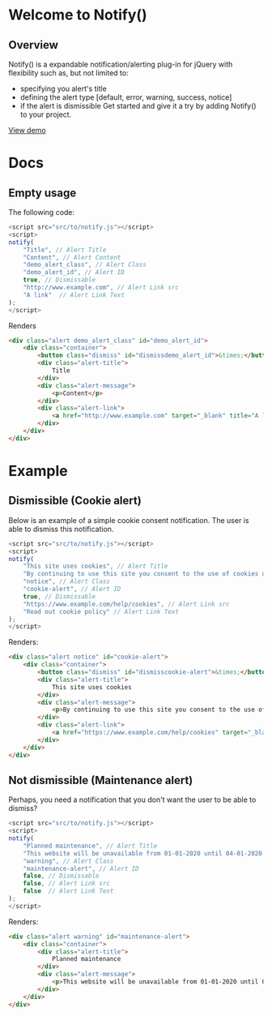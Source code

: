 # Welcome to Notify()
## Overview
Notify() is a expandable notification/alerting plug-in for jQuery with flexibility such as, but not limited to:
- specifying you alert's title
- defining the alert type [default, error, warning, success, notice]
- if the alert is dismissible
Get started and give it a try by adding Notify() to your project.

<a href="https://fiddle.jshell.net/3bv2qezn/embedded/result,html/" target="_blank">View demo</a>


# Docs
## Empty usage
The following code:
```javascript
<script src="src/to/notify.js"></script>
<script>
notify(
	"Title", // Alert Title
	"Content", // Alert Content
	"demo_alert_class", // Alert Class
	"demo_alert_id", // Alert ID
	true, // Dismissable
	"http://www.example.com", // Alert Link src
	"A link"  // Alert Link Text
);
</script>
```

Renders
```html
<div class="alert demo_alert_class" id="demo_alert_id">
	<div class="container">
		<button class="dismiss" id="dismissdemo_alert_id">&times;</button>
		<div class="alert-title">
			Title
		</div>
		<div class="alert-message">
			<p>Content</p>
		</div>
		<div class="alert-link">
			<a href="http://www.example.com" target="_blank" title="A link">A link</a>
		</div>
	</div>
</div>
```

# Example
## Dismissible (Cookie alert)
Below is an example of a simple cookie consent notification. The user is able to dismiss this notification.
```javascript
<script src="src/to/notify.js"></script>
<script>
notify(
	"This site uses cookies", // Alert Title
	"By continuing to use this site you consent to the use of cookies on your device as described in our cookie policy unless you have disabled them.", // Alert Content
	"notice", // Alert Class
	"cookie-alert", // Alert ID
	true, // Dismissable
	"https://www.example.com/help/cookies", // Alert Link src
	"Read out cookie policy" // Alert Link Text
);
</script>
```

Renders:
```html
<div class="alert notice" id="cookie-alert">
	<div class="container">
		<button class="dismiss" id="dismisscookie-alert">&times;</button>
		<div class="alert-title">
			This site uses cookies
		</div>
		<div class="alert-message">
			<p>By continuing to use this site you consent to the use of cookies on your device as described in our cookie policy unless you have disabled them.</p>
		</div>
		<div class="alert-link">
			<a href="https://www.example.com/help/cookies" target="_blank" title="Read out cookie policy">Read out cookie policy</a>
		</div>
	</div>
</div>
```

## Not dismissible (Maintenance alert)
Perhaps, you need a notification that you don't want the user to be able to dismiss?
```javascript
<script src="src/to/notify.js"></script>
<script>
notify(
	"Planned maintenance", // Alert Title
	"This website will be unavailable from 01-01-2020 until 04-01-2020 - sorry for any trouble this may cause.", // Alert Content
	"warning", // Alert Class
	"maintenance-alert", // Alert ID
	false, // Dismissable
	false, // Alert Link src
	false  // Alert Link Text
);
</script>
```

Renders:
```html
<div class="alert warning" id="maintenance-alert">
	<div class="container">
		<div class="alert-title">
			Planned maintenance
		</div>
		<div class="alert-message">
			<p>This website will be unavailable from 01-01-2020 until 04-01-2020 - sorry for any trouble this may cause.</p>
		</div>
	</div>
</div>
```
